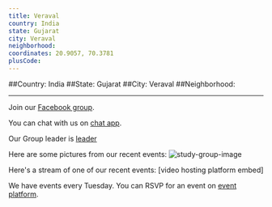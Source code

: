 ```yaml
---
title: Veraval
country: India
state: Gujarat
city: Veraval
neighborhood: 
coordinates: 20.9057, 70.3781
plusCode:
---
```


##Country: India
##State: Gujarat
##City: Veraval
##Neighborhood: 
*****
Join our [Facebook group](https://www.facebook.com/groups/free.code.camp.veraval.gujarat).

You can chat with us on [chat app]().

Our Group leader is [leader]()

Here are some pictures from our recent events:
![study-group-image]()

Here's a stream of one of our recent events:
[video hosting platform embed]

We have events every Tuesday. You can RSVP for an event on [event platform]().
